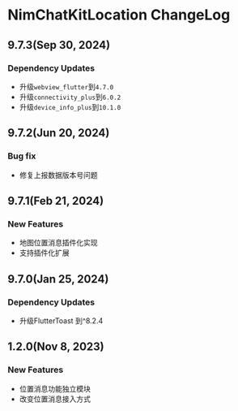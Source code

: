 # NimChatKitLocation ChangeLog

## 9.7.3(Sep 30, 2024)

### Dependency Updates
* 升级`webview_flutter`到`4.7.0`
* 升级`connectivity_plus`到`6.0.2`
* 升级`device_info_plus`到`10.1.0`

## 9.7.2(Jun 20, 2024)
### Bug fix
* 修复上报数据版本号问题

## 9.7.1(Feb 21, 2024)
### New Features
* 地图位置消息插件化实现
* 支持插件化扩展

## 9.7.0(Jan 25, 2024)
### Dependency Updates
* 升级FlutterToast 到^8.2.4

## 1.2.0(Nov 8, 2023)
### New Features
* 位置消息功能独立模块
* 改变位置消息接入方式
